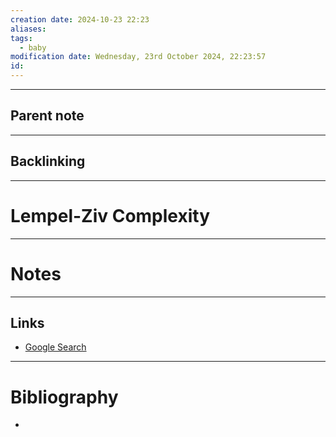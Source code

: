 ```yaml
---
creation date: 2024-10-23 22:23
aliases: 
tags:
  - baby
modification date: Wednesday, 23rd October 2024, 22:23:57
id:
---
```

---

## Parent note
---
## Backlinking


---
# Lempel-Ziv Complexity


---
# Notes


---
## Links
- [Google Search](https://www.google.com/search?q=Lempel-Ziv+Complexity)

---
# Bibliography
+ 